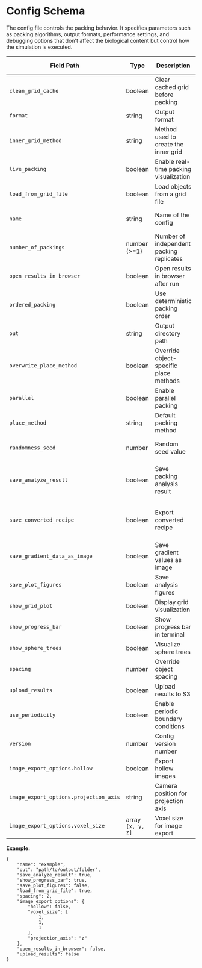 # Config Schema

The config file controls the packing behavior. It specifies parameters such as packing algorithms, output formats, performance settings, and debugging options that don't affect the biological content but control how the simulation is executed.

| Field Path                             | Type              | Description                              | Default Value | Notes                                               |
| -------------------------------------- | ----------------- | ---------------------------------------- | ------------- | --------------------------------------------------- |
| `clean_grid_cache`                     | boolean           | Clear cached grid before packing         | False         |                                                     |
| `format`                               | string            | Output format                            | simularium    |                                                     |
| `inner_grid_method`                    | string            | Method used to create the inner grid     | trimesh       | e.g., `trimesh`, `raytrace`                         |
| `live_packing`                         | boolean           | Enable real-time packing visualization   | False         | Not implemented currently                           |
| `load_from_grid_file`                  | boolean           | Load objects from a grid file            | False         |                                                     |
| `name`                                 | string            | Name of the config                       | default       | Used to identify this config run                    |
| `number_of_packings`                   | number (>=1)      | Number of independent packing replicates | 1             |                                                     |
| `open_results_in_browser`              | boolean           | Open results in browser after run        | True          |                                                     |
| `ordered_packing`                      | boolean           | Use deterministic packing order          | False         |                                                     |
| `out`                                  | string            | Output directory path                    | `"out/"`      |                                                     |
| `overwrite_place_method`               | boolean           | Override object-specific place methods   | False         |                                                     |
| `parallel`                             | boolean           | Enable parallel packing                  | False         |                                                     |
| `place_method`                         | string            | Default packing method                   | spheresSST    | e.g., `jitter`, `spheresSST`                        |
| `randomness_seed`                      | number            | Random seed value                        | None          | Helps reproduce packing runs                        |
| `save_analyze_result`                  | boolean           | Save packing analysis result             | False         | Saves additional data and figures from packing.     |
| `save_converted_recipe`                | boolean           | Export converted recipe                  | False         | Save recipe converted from older to newer versions. |
| `save_gradient_data_as_image`          | boolean           | Save gradient values as image            | False         |                                                     |
| `save_plot_figures`                    | boolean           | Save analysis figures                    |               |                                                     |
| `show_grid_plot`                       | boolean           | Display grid visualization               | False         |                                                     |
| `show_progress_bar`                    | boolean           | Show progress bar in terminal            | False         |                                                     |
| `show_sphere_trees`                    | boolean           | Visualize sphere trees                   | False         |                                                     |
| `spacing`                              | number            | Override object spacing                  | None          |                                                     |
| `upload_results`                       | boolean           | Upload results to S3                     | False          |                                                     |
| `use_periodicity`                      | boolean           | Enable periodic boundary conditions      | False         |                                                     |
| `version`                              | number            | Config version number                    | 1.0           | For internal tracking                               |
| `image_export_options.hollow`          | boolean           | Export hollow images                     | False         |                                                     |
| `image_export_options.projection_axis` | string            | Camera position for projection axis      | `z`           | e.g., `x`, `y`, `z`                                 |
| `image_export_options.voxel_size`      | array `[x, y, z]` | Voxel size for image export              |               | `[1, 1, 1]`                                         |  |

**Example:**
```
{
    "name": "example",
    "out": "path/to/output/folder",
    "save_analyze_result": true,
    "show_progress_bar": true,
    "save_plot_figures": false,
    "load_from_grid_file": true,
    "spacing": 2,
    "image_export_options": {
        "hollow": false,
        "voxel_size": [
            1,
            1,
            1
        ],
        "projection_axis": "z"
    },
    "open_results_in_browser": false,
    "upload_results": false
}
```